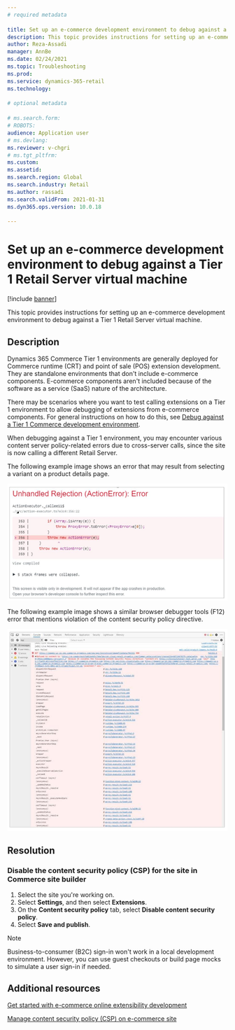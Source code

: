 ```yaml
---
# required metadata

title: Set up an e-commerce development environment to debug against a Tier 1 Retail Server virtual machine
description: This topic provides instructions for setting up an e-commerce development environment to debug against a Tier 1 Retail Server virtual machine. 
author: Reza-Assadi
manager: AnnBe
ms.date: 02/24/2021
ms.topic: Troubleshooting
ms.prod: 
ms.service: dynamics-365-retail
ms.technology: 

# optional metadata

# ms.search.form: 
# ROBOTS: 
audience: Application user
# ms.devlang: 
ms.reviewer: v-chgri
# ms.tgt_pltfrm: 
ms.custom: 
ms.assetid: 
ms.search.region: Global
ms.search.industry: Retail
ms.author: rassadi
ms.search.validFrom: 2021-01-31
ms.dyn365.ops.version: 10.0.18

---
```


# Set up an e-commerce development environment to debug against a Tier 1 Retail Server virtual machine

[!include [banner](../../includes/banner.md)]

This topic provides instructions for setting up an e-commerce development environment to debug against a Tier 1 Retail Server virtual machine.

## Description

Dynamics 365 Commerce Tier 1 environments are generally deployed for Commerce runtime (CRT) and point of sale (POS) extension development. They are standalone environments that don't include e-commerce components. E-commerce components aren't included because of the software as a service (SaaS) nature of the architecture. 

There may be scenarios where you want to test calling extensions on a Tier 1 environment to allow debugging of extensions from e-commerce components. For general instructions on how to do this, see [Debug against a Tier 1 Commerce development environment](../e-commerce-extensibility/debug-tier-1.md). 

When debugging against a Tier 1 environment, you may encounter various content server policy-related errors due to cross-server calls, since the site is now calling a different Retail Server.

The following example image shows an error that may result from selecting a variant on a product details page.

![example error](media/unhandled-rejection-error.jpg)

The following example image shows a similar browser debugger tools (F12) error that mentions violation of the content security policy directive.

![debugger tools error](media/debugger-tools-error.JPG)

## Resolution

### Disable the content security policy (CSP) for the site in Commerce site builder

1. Select the site you're working on.
1. Select **Settings**, and then select **Extensions**.
1. On the **Content security policy** tab, select **Disable content security policy**.
1. Select **Save and publish**.

> [!NOTE]
> Business-to-consumer (B2C) sign-in won't work in a local development environment. However, you can use guest checkouts or build page mocks to simulate a user sign-in if needed. 

## Additional resources

[Get started with e-commerce online extensibility development](../e-commerce-extensibility/sdk-getting-started.md)

[Manage content security policy (CSP) on e-commerce site](../manage-csp.md)
